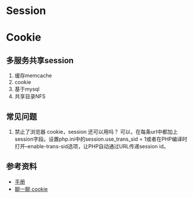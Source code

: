 # Session


# Cookie



## 多服务共享session
1. 缓存memcache
2. cookie
3. 基于mysql
4. 共享目录NFS

## 常见问题
1. 禁止了浏览器 cookie，session 还可以用吗？
可以，在每条url中都加上session字段。设置php.ini中的session.use_trans_sid = 1或者在PHP编译时打开–enable-trans-sid选项，让PHP自动通过URL传递session id。

## 参考资料
* [手册](http://php.net/manual/zh/features.cookies.php)
* [聊一聊 cookie](https://segmentfault.com/a/1190000004556040)